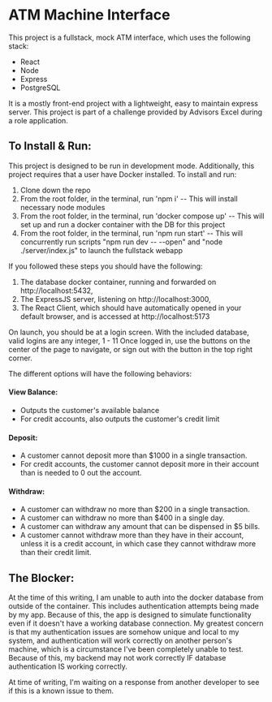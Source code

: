 # ATM Machine Interface

This project is a fullstack, mock ATM interface, which uses the following stack:
- React
- Node
- Express
- PostgreSQL

It is a mostly front-end project with a lightweight, easy to maintain express server. 
This project is part of a challenge provided by Advisors Excel during a role application.

## To Install & Run:

This project is designed to be run in development mode. Additionally, this project requires that a user have Docker installed.
To install and run:
1. Clone down the repo
2. From the root folder, in the terminal, run 'npm i' --  This will install necessary node modules
3. From the root folder, in the terminal, run 'docker compose up' -- This will set up and run a docker container with the DB for this project
4. From the root folder, in the terminal, run 'npm run start' -- This will concurrently run scripts "npm run dev -- --open" and "node ./server/index.js" to launch the fullstack webapp

If you followed these steps you should have the following:
1. The database docker container, running and forwarded on http://localhost:5432,
2. The ExpressJS server, listening on http://localhost:3000,
3. The React Client, which should have automatically opened in your default browser, and is accessed at http://localhost:5173

On launch, you should be at a login screen. With the included database, valid logins are any integer, 1 - 11
Once logged in, use the buttons on the center of the page to navigate, or sign out with the button in the top right corner.

The different options will have the following behaviors:

#### View Balance:
- Outputs the customer's available balance
- For credit accounts, also outputs the customer's credit limit

#### Deposit:
- A customer cannot deposit more than $1000 in a single transaction.
- For credit accounts, the customer cannot deposit more in their account than is needed to 0 out the account.

#### Withdraw:
- A customer can withdraw no more than $200 in a single transaction.
- A customer can withdraw no more than $400 in a single day. 
- A customer can withdraw any amount that can be dispensed in $5 bills.
- A customer cannot withdraw more than they have in their account, unless it is a credit account, in which case they cannot withdraw more than their credit limit.


## The Blocker:

At the time of this writing, I am unable to auth into the docker database from outside of the container. This includes authentication attempts being made by my app.
Because of this, the app is designed to simulate functionality even if it doesn't have a working database connection.
My greatest concern is that my authentication issues are somehow unique and local to my system, and authentication will work correctly on another person's machine, which is a circumstance I've been completely unable to test. Because of this, my backend may not work correctly IF database authentication IS working correctly.

At time of writing, I'm waiting on a response from another developer to see if this is a known issue to them.